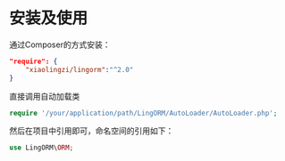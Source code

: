 # 安装及使用

通过Composer的方式安装：

```json
"require": {
    "xiaolingzi/lingorm":"^2.0"
}
```

直接调用自动加载类

```php
require '/your/application/path/LingORM/AutoLoader/AutoLoader.php';
```

然后在项目中引用即可，命名空间的引用如下：

```php
use LingORM\ORM;
```
